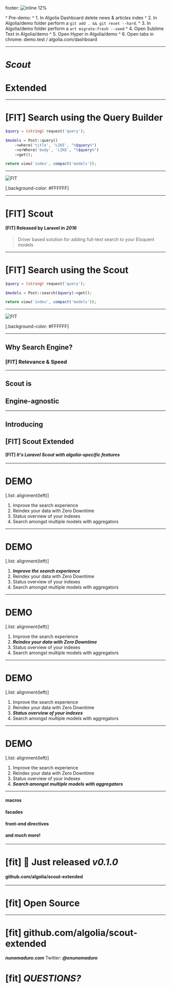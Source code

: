 footer: ![inline 12%](logo.png)

^ Pre-demo:
^ 1. In Algolia Dashboard delete news & articles index
^ 2. In Algolia/demo folder perform a `git add . && git reset --hard`.
^ 3. In Algolia/demo folder perform a `art migrate:fresh --seed`
^ 4. Open Sublime Text in Algolia/demo
^ 5. Open Hyper in Algolia/demo
^ 6. Open tabs in chrome: demo.test / algolia.com/dashboard

---

# _**Scout**_
# Extended

---

# [FIT] Search using the Query Builder

```php
$query = (string) request('query');

$models = Post::query()
    ->where('title', 'LIKE', "%$query%")
    ->orWhere('body', 'LIKE', "%$query%")
    ->get();

return view('index', compact('models'));
```

---

![FIT](query-builder.png)

[.background-color: #FFFFFF]


---

# [FIT] Scout
#### [FIT] Released by Laravel in _**2016**_

> Driver based solution for adding full-text search to your Eloquent models

---

# [FIT] Search using the Scout

```php
$query = (string) request('query');

$models = Post::search($query)->get();

return view('index', compact('models'));
```

---

![FIT](scout.png)

[.background-color: #FFFFFF]

---

## Why Search Engine?

### [FIT] Relevance & Speed

---

## Scout is
## Engine-agnostic

---

## Introducing
## [FIT] Scout Extended
#### [FIT] _**It's Laravel Scout with algolia-specific features**_

---

# DEMO

[.list: alignment(left)]

1. Improve the search experience
1. Reindex your data with Zero Downtime
1. Status overview of your indexes
1. Search amongst multiple models with aggregators

---

# DEMO

[.list: alignment(left)]

1. _**Improve the search experience**_
1. Reindex your data with Zero Downtime
1. Status overview of your indexes
1. Search amongst multiple models with aggregators

---

# DEMO

[.list: alignment(left)]

1. Improve the search experience
1. _**Reindex your data with Zero Downtime**_
1. Status overview of your indexes
1. Search amongst multiple models with aggregators

---

# DEMO

[.list: alignment(left)]

1. Improve the search experience
1. Reindex your data with Zero Downtime
1. _**Status overview of your indexes**_
1. Search amongst multiple models with aggregators

---

# DEMO

[.list: alignment(left)]

1. Improve the search experience
1. Reindex your data with Zero Downtime
1. Status overview of your indexes
1. _**Search amongst multiple models with aggregators**_

---

#### macros
#### facades
#### front-end directives
#### and much more!

---

# [fit] 🚀 Just released _**v0.1.0**_
#### github.com/algolia/scout-extended

---

# [fit] Open Source

---

# [fit] github.com/algolia/scout-extended
_**nunomaduro.com**_
Twitter: _**@enunomaduro**_

# [fit] _**QUESTIONS?**_

